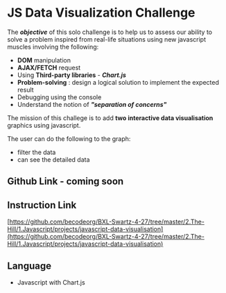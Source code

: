 # JS Data Visualization Challenge

The ***objective*** of this solo challenge is to help us to assess our ability to solve a problem inspired from real-life situations using new javascript muscles involving the following:
- **DOM** manipulation
- **AJAX/FETCH** request
- Using **Third-party libraries** - ***Chart.js***
- **Problem-solving** : design a logical solution to implement the expected result
- Debugging using the console
- Understand the notion of ***"separation of concerns"***

The mission of this challege is to add **two interactive data visualisation** graphics using javascript.

The user can do the following to the graph:
- filter the data
- can see the detailed data

## Github Link - coming soon
## Instruction Link
[https://github.com/becodeorg/BXL-Swartz-4-27/tree/master/2.The-Hill/1.Javascript/projects/javascript-data-visualisation](https://github.com/becodeorg/BXL-Swartz-4-27/tree/master/2.The-Hill/1.Javascript/projects/javascript-data-visualisation)

## Language
- Javascript with Chart.js
